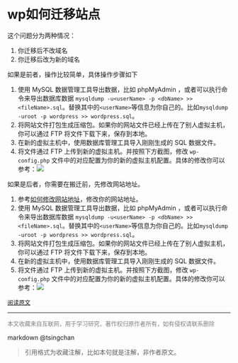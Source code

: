 wp如何迁移站点
===================================


这个问题分为两种情况：

1. 你迁移后不改域名
2. 你迁移后改为新的域名

如果是前者，操作比较简单，具体操作步骤如下

1. 使用 MySQL 数据管理工具导出数据，比如 phpMyAdmin ，或者可以执行命令来导出数据库数据 `mysqldump -u<userName> -p <dbName> >> <fileName>.sql`。替换其中的`<userName>`等信息为你自己的。比如`mysqldump -uroot -p wordpress >> wordpress.sql`。
2. 将网站文件打包生成压缩包。如果你的网站文件已经上传在了别人虚拟主机，你可以通过 FTP 将文件下载下来，保存到本地。
3. 在新的虚拟主机中，使用数据库管理工具导入刚刚生成的 SQL 数据文件。
4. 将文件通过 FTP 上传到新的虚拟主机。并按照下方截图，修改 `wp-config.php` 文件中的对应配置为你的新的虚拟主机配置。具体的修改你可以参考：![](https://postimg.aliavv.com/2018/j8i35.png)

如果是后者，你需要在搬迁前，先修改网站地址。

1. 参考[如何修改网站地址](http://www.easywpbook.com/#/qa-1?id=%e5%a6%82%e4%bd%95%e4%bf%ae%e6%94%b9%e7%bd%91%e7%ab%99%e5%9c%b0%e5%9d%80)，修改你的网站地址。
2. 使用 MySQL 数据管理工具导出数据，比如 phpMyAdmin ，或者可以执行命令来导出数据库数据 `mysqldump -u<userName> -p <dbName> >> <fileName>.sql`。替换其中的`<userName>`等信息为你自己的。比如`mysqldump -uroot -p wordpress >> wordpress.sql`。
3. 将网站文件打包生成压缩包。如果你的网站文件已经上传在了别人虚拟主机，你可以通过 FTP 将文件下载下来，保存到本地。
4. 在新的虚拟主机中，使用数据库管理工具导入刚刚生成的 SQL 数据文件。
5. 将文件通过 FTP 上传到新的虚拟主机。并按照下方截图，修改 `wp-config.php` 文件中的对应配置为你的新的虚拟主机配置。具体的修改你可以参考：![](https://postimg.aliavv.com/2018/j8i35.png)

<font size=2 color=grey>[阅读原文](https://www.easywpbook.com/qa/20171206.html)</font>


----
<font size=2 color='grey'>本文收藏来自互联网，用于学习研究，著作权归原作者所有，如有侵权请联系删除</font>

markdown @tsingchan 

> 引用格式为收藏注解，比如本句就是注解，非作者原文。
